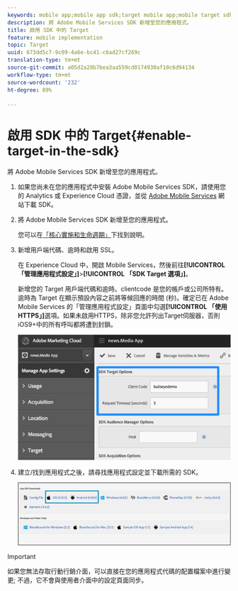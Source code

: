 ```yaml
---
keywords: mobile app;mobile app sdk;target mobile app;mobile target sdk;mobile app sdk;enable target in sdk
description: 將 Adobe Mobile Services SDK 新增至您的應用程式。
title: 啟用 SDK 中的 Target
feature: mobile implementation
topic: Target
uuid: 673dd5c7-9c09-4a6e-bc41-c6ad27cf269c
translation-type: tm+mt
source-git-commit: a05d2a28b7bea3aa559cd0174930af10c6d94134
workflow-type: tm+mt
source-wordcount: '232'
ht-degree: 89%

---
```



# 啟用 SDK 中的 Target{#enable-target-in-the-sdk}

將 Adobe Mobile Services SDK 新增至您的應用程式。

1. 如果您尚未在您的應用程式中安裝 Adobe Mobile Services SDK，請使用您的 Analytics 或 Experience Cloud 憑證，並從 [Adobe Mobile Services](https://mobilemarketing.adobe.com) 網站下載 SDK。

1. 將 Adobe Mobile Services SDK 新增至您的應用程式。

   您可以在[「核心實施和生命週期」](https://experienceleague.adobe.com/docs/mobile-services/ios/getting-started-ios/dev-qs.html)下找到說明。

1. 新增用戶端代碼、逾時和啟用 SSL。

   在 Experience Cloud 中，開啟 Mobile Services，然後前往&#x200B;**[!UICONTROL 「管理應用程式設定」]**>**[!UICONTROL 「SDK Target 選項」]**。

   新增您的 Target 用戶端代碼和逾時。clientcode 是您的帳戶或公司所特有。逾時為 Target 在顯示預設內容之前將等候回應的時間 (秒)。確定已在 Adobe Mobile Services 的「管理應用程式設定」頁面中勾選&#x200B;**[!UICONTROL 「使用 HTTPS」]**&#x200B;選項。如果未啟用HTTPS，除非您允許列出Target伺服器，否則iOS9+中的所有呼叫都將遭到封鎖。

   ![](assets/mobile-clientcode.png)

1. 建立/找到應用程式之後，請尋找應用程式設定並下載所需的 SDK。

   ![](assets/download-sdk.png)

>[!IMPORTANT]
>
> 如果您無法存取行動行銷介面，可以直接在您的應用程式代碼的配置檔案中進行變更; 不過，它不會與使用者介面中的設定頁面同步。

